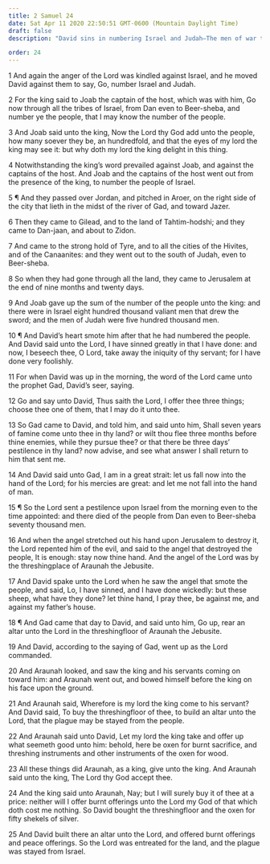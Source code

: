 ```yaml
---
title: 2 Samuel 24
date: Sat Apr 11 2020 22:50:51 GMT-0600 (Mountain Daylight Time)
draft: false
description: "David sins in numbering Israel and Judah—The men of war total 1,300,000—The Lord destroys 70,000 men by pestilence—David sees an angel, offers sacrifice, and the plague is stayed."

order: 24
---
```

    
1 And again the anger of the Lord was kindled against Israel, and he moved David against them to say, Go, number Israel and Judah.

2 For the king said to Joab the captain of the host, which was with him, Go now through all the tribes of Israel, from Dan even to Beer-sheba, and number ye the people, that I may know the number of the people.

3 And Joab said unto the king, Now the Lord thy God add unto the people, how many soever they be, an hundredfold, and that the eyes of my lord the king may see it: but why doth my lord the king delight in this thing.

4 Notwithstanding the king’s word prevailed against Joab, and against the captains of the host. And Joab and the captains of the host went out from the presence of the king, to number the people of Israel.

5 ¶ And they passed over Jordan, and pitched in Aroer, on the right side of the city that lieth in the midst of the river of Gad, and toward Jazer.

6 Then they came to Gilead, and to the land of Tahtim-hodshi; and they came to Dan-jaan, and about to Zidon.

7 And came to the strong hold of Tyre, and to all the cities of the Hivites, and of the Canaanites: and they went out to the south of Judah, even to Beer-sheba.

8 So when they had gone through all the land, they came to Jerusalem at the end of nine months and twenty days.

9 And Joab gave up the sum of the number of the people unto the king: and there were in Israel eight hundred thousand valiant men that drew the sword; and the men of Judah were five hundred thousand men.

10 ¶ And David’s heart smote him after that he had numbered the people. And David said unto the Lord, I have sinned greatly in that I have done: and now, I beseech thee, O Lord, take away the iniquity of thy servant; for I have done very foolishly.

11 For when David was up in the morning, the word of the Lord came unto the prophet Gad, David’s seer, saying.

12 Go and say unto David, Thus saith the Lord, I offer thee three things; choose thee one of them, that I may do it unto thee.

13 So Gad came to David, and told him, and said unto him, Shall seven years of famine come unto thee in thy land? or wilt thou flee three months before thine enemies, while they pursue thee? or that there be three days’ pestilence in thy land? now advise, and see what answer I shall return to him that sent me.

14 And David said unto Gad, I am in a great strait: let us fall now into the hand of the Lord; for his mercies are great: and let me not fall into the hand of man.

15 ¶ So the Lord sent a pestilence upon Israel from the morning even to the time appointed: and there died of the people from Dan even to Beer-sheba seventy thousand men.

16 And when the angel stretched out his hand upon Jerusalem to destroy it, the Lord repented him of the evil, and said to the angel that destroyed the people, It is enough: stay now thine hand. And the angel of the Lord was by the threshingplace of Araunah the Jebusite.

17 And David spake unto the Lord when he saw the angel that smote the people, and said, Lo, I have sinned, and I have done wickedly: but these sheep, what have they done? let thine hand, I pray thee, be against me, and against my father’s house.

18 ¶ And Gad came that day to David, and said unto him, Go up, rear an altar unto the Lord in the threshingfloor of Araunah the Jebusite.

19 And David, according to the saying of Gad, went up as the Lord commanded.

20 And Araunah looked, and saw the king and his servants coming on toward him: and Araunah went out, and bowed himself before the king on his face upon the ground.

21 And Araunah said, Wherefore is my lord the king come to his servant? And David said, To buy the threshingfloor of thee, to build an altar unto the Lord, that the plague may be stayed from the people.

22 And Araunah said unto David, Let my lord the king take and offer up what seemeth good unto him: behold, here be oxen for burnt sacrifice, and threshing instruments and other instruments of the oxen for wood.

23 All these things did Araunah, as a king, give unto the king. And Araunah said unto the king, The Lord thy God accept thee.

24 And the king said unto Araunah, Nay; but I will surely buy it of thee at a price: neither will I offer burnt offerings unto the Lord my God of that which doth cost me nothing. So David bought the threshingfloor and the oxen for fifty shekels of silver.

25 And David built there an altar unto the Lord, and offered burnt offerings and peace offerings. So the Lord was entreated for the land, and the plague was stayed from Israel.
